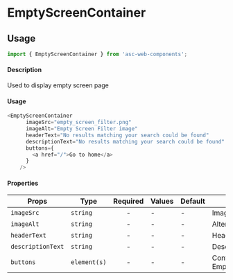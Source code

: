 # EmptyScreenContainer

## Usage

```js
import { EmptyScreenContainer } from 'asc-web-components';
```

#### Description

Used to display empty screen page

#### Usage

```js
<EmptyScreenContainer
      imageSrc="empty_screen_filter.png"
      imageAlt="Empty Screen Filter image"
      headerText="No results matching your search could be found"
      descriptionText="No results matching your search could be found"
      buttons={
        <a href="/">Go to home</a>
      }
    />
```

#### Properties

| Props              | Type                  | Required | Values                         | Default         | Description                                                                                          |
| ------------------ | ----------------------| :------: | ---------------------------    | --------------- |----------------------------------------------------------------------------------------------------- |
| `imageSrc`            | `string`              |    -     | -                              | -       | Image url source                                                                                           |
| `imageAlt`             | `string`|    -     | -                              |   -          | Alternative image text                                                                        |
| `headerText`       | `string`                |    -     | -                              | -        | Header text                                               |
| `descriptionText`         | `string`              |    -    | -                              | - | Description text                                                                                            |
| `buttons`           | `element(s)`                |    -     | -                              | -          | Content of EmptyContentButtonsContainer                                                                    |